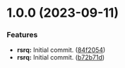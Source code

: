 # 1.0.0 (2023-09-11)


### Features

* **rsrq:** Initial commit. ([84f2054](https://github.com/aaronmussig/rsrq/commit/84f205447257657e62657a7685a66d6420669146))
* **rsrq:** Initial commit. ([b72b71d](https://github.com/aaronmussig/rsrq/commit/b72b71df40e2f5868f6410a4da9afd2949ab42cb))
